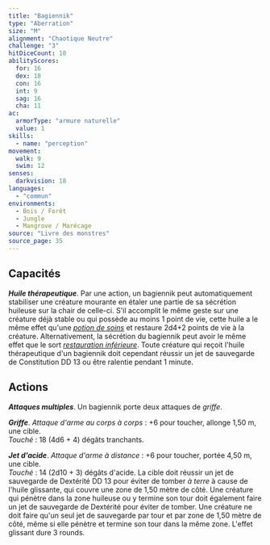 ```yaml
---
title: "Bagiennik"
type: "Aberration"
size: "M"
alignment: "Chaotique Neutre"
challenge: "3"
hitDiceCount: 10
abilityScores:
  for: 16
  dex: 18
  con: 16
  int: 9
  sag: 16
  cha: 11
ac:
  armorType: "armure naturelle"
  value: 1
skills:
  - name: "perception"
movement:
  walk: 9
  swim: 12
senses:
  darkvision: 18
languages:
  - "commun"
environments:
  - Bois / Forêt
  - Jungle
  - Mangrove / Marécage
source: "Livre des monstres"
source_page: 35
---
```

## Capacités
_**Huile thérapeutique**_. Par une action, un bagiennik peut automatiquement stabiliser une créature mourante en étaler une partie de sa sécrétion huileuse sur la chair de celle-ci. S'il accomplit le même geste sur une créature déjà stable ou qui possède au moins 1 point de vie, cette huile a le même effet qu'une [_potion de soins_](/liste-objets-magiques/potion-de-soins/) et restaure 2d4+2 points de vie à la créature. Alternativement, la sécrétion du bagiennik peut avoir le même effet que le sort [_restauration inférieure_](/grimoire/restauration-inferieure/). Toute créature qui reçoit l'huile thérapeutique d'un bagiennik doit cependant réussir un jet de sauvegarde de Constitution DD 13 ou être ralentie pendant 1 minute.

## Actions
_**Attaques multiples**_. Un bagiennik porte deux attaques de _griffe_.

_**Griffe**_. _Attaque d'arme au corps à corps_ : +6 pour toucher, allonge 1,50 m, une cible.  
_Touché_ : 18 (4d6 + 4) dégâts tranchants.

_**Jet d'acide**_. _Attaque d'arme à distance_ : +6 pour toucher, portée 4,50 m, une cible.  
_Touché_ : 14 (2d10 + 3) dégâts d'acide. La cible doit réussir un jet de sauvegarde de Dextérité DD 13 pour éviter de tomber _à terre_ à cause de l'huile glissante, qui couvre une zone de 1,50 mètre de côté. Une créature qui pénètre dans la zone huileuse ou y termine son tour doit également faire un jet de sauvegarde de Dextérité pour éviter de tomber. Une créature ne doit faire qu'un seul jet de sauvegarde par tour et par zone de 1,50 mètre de côté, même si elle pénètre et termine son tour dans la même zone. L'effet glissant dure 3 rounds.

